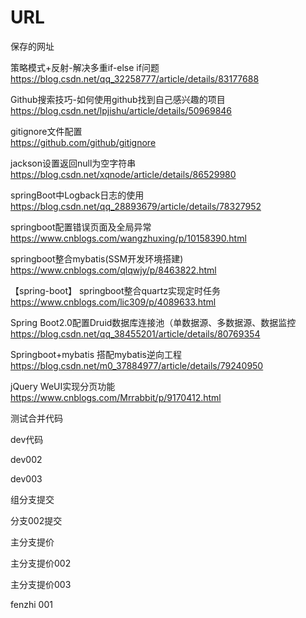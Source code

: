 # URL
保存的网址

策略模式+反射-解决多重if-else if问题<br>
https://blog.csdn.net/qq_32258777/article/details/83177688

Github搜索技巧-如何使用github找到自己感兴趣的项目<br>
https://blog.csdn.net/lpjishu/article/details/50969846

gitignore文件配置<br>
https://github.com/github/gitignore

jackson设置返回null为空字符串<br>
https://blog.csdn.net/xqnode/article/details/86529980

springBoot中Logback日志的使用<br>
https://blog.csdn.net/qq_28893679/article/details/78327952

springboot配置错误页面及全局异常
https://www.cnblogs.com/wangzhuxing/p/10158390.html

springboot整合mybatis(SSM开发环境搭建)<br>
https://www.cnblogs.com/qlqwjy/p/8463822.html

【spring-boot】 springboot整合quartz实现定时任务<br>
https://www.cnblogs.com/lic309/p/4089633.html

Spring Boot2.0配置Druid数据库连接池（单数据源、多数据源、数据监控<br>
https://blog.csdn.net/qq_38455201/article/details/80769354

Springboot+mybatis 搭配mybatis逆向工程<br>
https://blog.csdn.net/m0_37884977/article/details/79240950

jQuery WeUI实现分页功能
https://www.cnblogs.com/Mrrabbit/p/9170412.html

测试合并代码

dev代码

dev002

dev003

组分支提交

分支002提交

主分支提价

主分支提价002

主分支提价003

fenzhi 001
